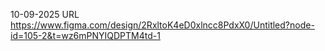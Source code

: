 10-09-2025
URL
https://www.figma.com/design/2RxltoK4eD0xlncc8PdxX0/Untitled?node-id=105-2&t=wz6mPNYIQDPTM4td-1

